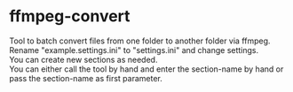 # ffmpeg-convert
Tool to batch convert files from one folder to another folder via ffmpeg.<br/>
Rename "example.settings.ini" to "settings.ini" and change settings.<br/>
You can create new sections as needed.<br/>
You can either call the tool by hand and enter the section-name by hand or pass the section-name as first parameter.<br/>
